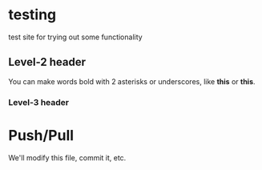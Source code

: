 # testing

test site for trying out some functionality

## Level-2 header

You can make words bold with 2 asterisks or underscores, like **this** or __this__. 

### Level-3 header

# Push/Pull
We'll modify this file, commit it, etc.
